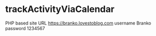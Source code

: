 # trackActivityViaCalendar
PHP based site
URL https://branko.lovestoblog.com
username Branko
password 1234567
